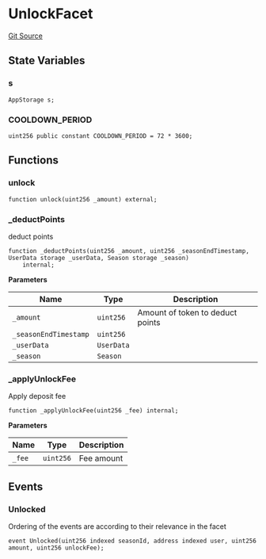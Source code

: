 # UnlockFacet
[Git Source](https://github.com/VaporFi/liquid-staking/blob/4b4d0d561b5718174cc348f0e7fc8a94c51e2caa/src/facets/UnlockFacet.sol)


## State Variables
### s

```solidity
AppStorage s;
```


### COOLDOWN_PERIOD

```solidity
uint256 public constant COOLDOWN_PERIOD = 72 * 3600;
```


## Functions
### unlock


```solidity
function unlock(uint256 _amount) external;
```

### _deductPoints

deduct points


```solidity
function _deductPoints(uint256 _amount, uint256 _seasonEndTimestamp, UserData storage _userData, Season storage _season)
    internal;
```
**Parameters**

|Name|Type|Description|
|----|----|-----------|
|`_amount`|`uint256`|Amount of token to deduct points|
|`_seasonEndTimestamp`|`uint256`||
|`_userData`|`UserData`||
|`_season`|`Season`||


### _applyUnlockFee

Apply deposit fee


```solidity
function _applyUnlockFee(uint256 _fee) internal;
```
**Parameters**

|Name|Type|Description|
|----|----|-----------|
|`_fee`|`uint256`|Fee amount|


## Events
### Unlocked
Ordering of the events are according to their relevance in the facet


```solidity
event Unlocked(uint256 indexed seasonId, address indexed user, uint256 amount, uint256 unlockFee);
```

